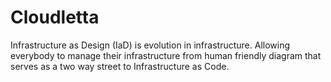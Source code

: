 # Cloudletta
Infrastructure as Design (IaD) is evolution in infrastructure. Allowing everybody to manage their infrastructure from human friendly diagram that serves as a two way street to Infrastructure as Code.
